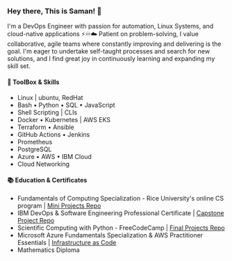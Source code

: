 ### Hey there, This is Saman! 👋
I'm a DevOps Engineer with passion for automation, Linux Systems, and cloud-native applications ⚡️♾☁️
Patient on problem-solving, I value collaborative, agile teams where constantly improving and delivering is the goal. I'm eager to undertake self-taught processes and search for new solutions, and I find great joy in continuously learning and expanding my skill set.

#### 🧰 ToolBox & Skills
- Linux | ubuntu, RedHat
- Bash • Python • SQL • JavaScript
- Shell Scripting | CLIs
- Docker • Kubernetes | AWS EKS
- Terraform • Ansible
- GitHub Actions • Jenkins
- Prometheus
- PostgreSQL
- Azure • AWS • IBM Cloud
- Cloud Networking

#### 📚 Education & Certificates
- Fundamentals of Computing Specialization - Rice University's online CS program | [Mini Projects Repo](https://github.com/samanxsy/Rice-university-mini-projects)
- IBM DevOps & Software Engineering Professional Certificate | [Capstone Project Repo](https://github.com/samanxsy/devops-capstone-project)
- Scientific Computing with Python - FreeCodeCamp | [Final Projects Repo](https://github.com/samanxsy/fcc-scientific-computing-w-python)
- Microsoft Azure Fundamentals Specialization & AWS Practitioner Essentials | [Infrastructure as Code](https://github.com/samanxsy/Terraform)
- Mathematics Diploma
